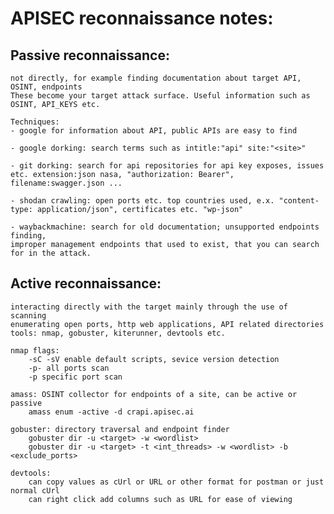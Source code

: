 # APISEC reconnaissance notes:

## Passive reconnaissance:
	not directly, for example finding documentation about target API, OSINT, endpoints
	These become your target attack surface. Useful information such as OSINT, API_KEYS etc.

	Techniques: 
	- google for information about API, public APIs are easy to find

	- google dorking: search terms such as intitle:"api" site:"<site>"

	- git dorking: search for api repositories for api key exposes, issues etc. extension:json nasa, "authorization: Bearer", filename:swagger.json ...

	- shodan crawling: open ports etc. top countries used, e.x. "content-type: application/json", certificates etc. "wp-json"

	- waybackmachine: search for old documentation; unsupported endpoints finding,
	improper management endpoints that used to exist, that you can search for in the attack. 

## Active reconnaissance:
	interacting directly with the target mainly through the use of scanning
	enumerating open ports, http web applications, API related directories
	tools: nmap, gobuster, kiterunner, devtools etc.

	nmap flags:
		-sC -sV enable default scripts, sevice version detection
		-p- all ports scan
		-p specific port scan

	amass: OSINT collector for endpoints of a site, can be active or passive
		amass enum -active -d crapi.apisec.ai

	gobuster: directory traversal and endpoint finder
		gobuster dir -u <target> -w <wordlist>
		gobuster dir -u <target> -t <int_threads> -w <wordlist> -b <exclude_ports>

	devtools:
		can copy values as cUrl or URL or other format for postman or just normal cUrl
		can right click add columns such as URL for ease of viewing